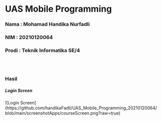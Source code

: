 <h1>UAS Mobile Programming</h1>

<h3>Nama : Mohamad Handika Nurfadli</h3>
<h3>NIM : 20210120064</h3>
<h3>Prodi : Teknik Informatika SE/4</h3>
<br>
<br>
<h3>Hasil </h3>

<h5>Login Screen</h5>
![Login Screen](https://github.com/handikaFadli/UAS_Mobile_Programming_20210120064/blob/main/screenshotApps/courseScreen.png?raw=true)
